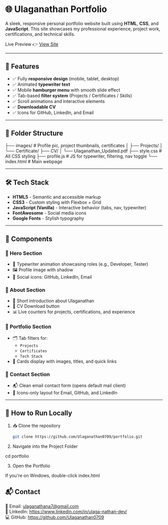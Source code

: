 # 🌐 Ulaganathan Portfolio

A sleek, responsive personal portfolio website built using **HTML**, **CSS**, and **JavaScript**. This site showcases my professional experience, project work, certifications, and technical skills.  

Live Preview 👉 [View Site](https://ulaganathan0709.github.io/)

---

## 🚀 Features

- ✅ Fully **responsive design** (mobile, tablet, desktop)
- ✅ Animated **typewriter text**
- ✅ Mobile **hamburger menu** with smooth slide effect
- ✅ Tab-based **filter system** (Projects / Certificates / Skills)
- ✅ Scroll animations and interactive elements
- ✅ **Downloadable CV**
- ✅ Icons for GitHub, LinkedIn, and Email

---

## 📁 Folder Structure

├── images/ # Profile pic, project thumbnails, certificates │ ├── Projects/ │ └── Certificate/ ├── CV/ │ └── Ulaganathan_Updated.pdf ├── style.css # All CSS styling ├── profile.js # JS for typewriter, filtering, nav toggle └── index.html # Main webpage


---

## 🛠️ Tech Stack

- **HTML5** - Semantic and accessible markup
- **CSS3** - Custom styling with Flexbox + Grid
- **JavaScript (Vanilla)** - Interactive behavior (tabs, nav, typewriter)
- **FontAwesome** - Social media icons
- **Google Fonts** - Stylish typography

---

## 🧩 Components

### 🔹 Hero Section
- 🎯 Typewriter animation showcasing roles (e.g., Developer, Tester)
- 🖼️ Profile image with shadow
- 🔗 Social icons: GitHub, LinkedIn, Email

### 🔹 About Section
- 👋 Short introduction about Ulaganathan
- 📄 CV Download button
- 📊 Live counters for projects, certifications, and experience

### 🔹 Portfolio Section
- 🗂️ Tab filters for:
  - `Projects`
  - `Certificates`
  - `Tech Stack`
- 💼 Cards display with images, titles, and quick links

### 🔹 Contact Section
- 📬 Clean email contact form (opens default mail client)
- 🧭 Icons-only layout for Email, GitHub, and LinkedIn

---

## 📲 How to Run Locally

1. 📥 Clone the repository
   ```bash
   git clone https://github.com/Ulaganathan0709/portfolio.git 

2. Navigate into the Project Folder

cd portfolio

3. Open the Portfolio

If you're on Windows, double-click index.html



## 📬 Contact

📧 Email: ulaganathana7@gmail.com  
🔗 LinkedIn: https://www.linkedin.com/in/ulaga-nathan-dev/  
💻 GitHub: https://github.com/Ulaganathan0709
